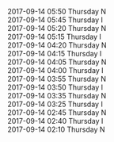 2017-09-14 05:50 Thursday  N  
2017-09-14 05:45 Thursday  I  
2017-09-14 05:20 Thursday  N  
2017-09-14 05:15 Thursday  I  
2017-09-14 04:20 Thursday  N  
2017-09-14 04:15 Thursday  I  
2017-09-14 04:05 Thursday  N  
2017-09-14 04:00 Thursday  I  
2017-09-14 03:55 Thursday  N  
2017-09-14 03:50 Thursday  I  
2017-09-14 03:35 Thursday  N  
2017-09-14 03:25 Thursday  I  
2017-09-14 02:45 Thursday  N  
2017-09-14 02:40 Thursday  I  
2017-09-14 02:10 Thursday  N  
